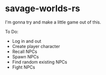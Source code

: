 # savage-worlds-rs
I'm gonna try and make a little game out of this.

To Do:
- Log in and out
- Create player character
- Recall NPCs
- Spawn NPCs
- Find random existing NPCs
- Fight NPCs
